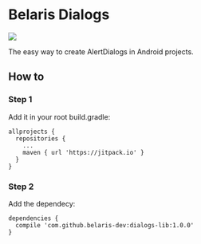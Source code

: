 # Belaris Dialogs

[![](https://jitpack.io/v/belaris-dev/dialogs-lib.svg)](https://jitpack.io/#belaris-dev/dialogs-lib)

The easy way to create AlertDialogs in Android projects.

## How to

### Step 1

Add it in your root build.gradle:

```
allprojects {
  repositories {
    ...
    maven { url 'https://jitpack.io' }
  }
}
```

### Step 2

Add the dependecy:

```
dependencies {
  compile 'com.github.belaris-dev:dialogs-lib:1.0.0'
}
```
